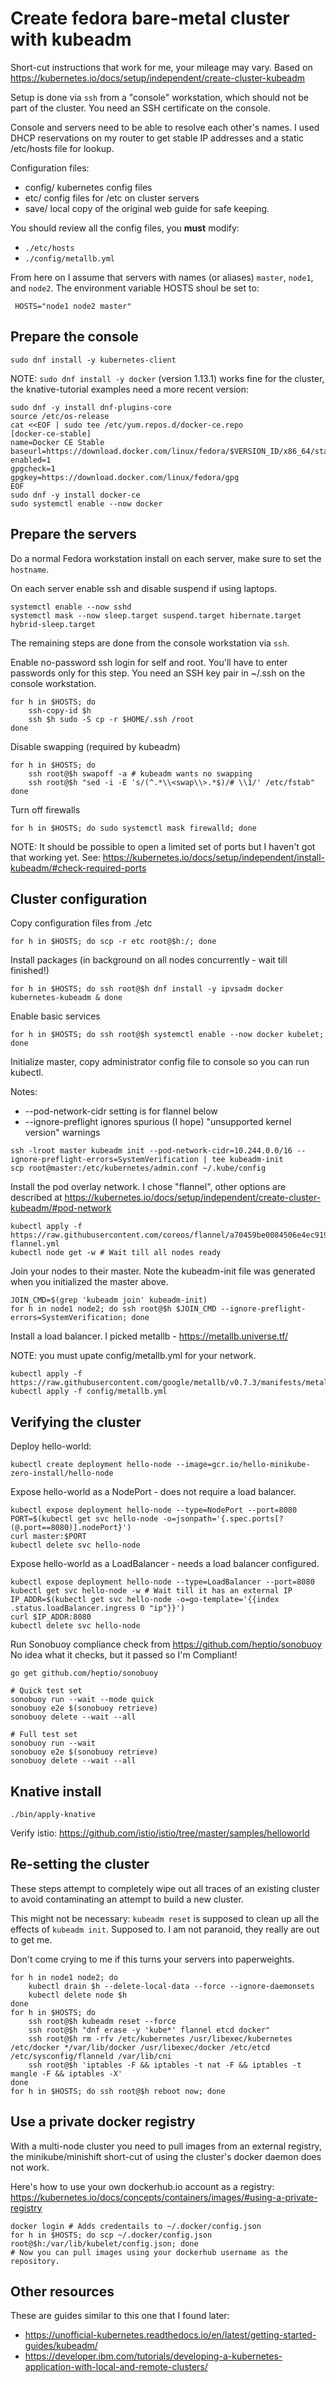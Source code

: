 # Create fedora bare-metal cluster with kubeadm

Short-cut instructions that work for me, your mileage may vary.
Based on https://kubernetes.io/docs/setup/independent/create-cluster-kubeadm

Setup is done via `ssh` from a "console" workstation, which should not
be part of the cluster. You need an SSH certificate on the console.

Console and servers need to be able to resolve each other's names.  I
used DHCP reservations on my router to get stable IP addresses and a
static /etc/hosts file for lookup.

Configuration files:
* config/ kubernetes config files
* etc/ config files for /etc on cluster servers
* save/ local copy of the original web guide for safe keeping.

You should review all the config files, you **must** modify:

* `./etc/hosts`
* `./config/metallb.yml`


From here on I assume that servers with names (or aliases) `master`,
`node1`, and `node2`. The environment variable HOSTS shoul be set to:

     HOSTS="node1 node2 master"

## Prepare the console

```
sudo dnf install -y kubernetes-client
```

NOTE: `sudo dnf install -y docker` (version 1.13.1) works fine for the cluster,
the knative-tutorial examples need a more recent version:
```
sudo dnf -y install dnf-plugins-core
source /etc/os-release
cat <<EOF | sudo tee /etc/yum.repos.d/docker-ce.repo
[docker-ce-stable]
name=Docker CE Stable
baseurl=https://download.docker.com/linux/fedora/$VERSION_ID/x86_64/stable
enabled=1
gpgcheck=1
gpgkey=https://download.docker.com/linux/fedora/gpg
EOF
sudo dnf -y install docker-ce
sudo systemctl enable --now docker
```

## Prepare the servers

Do a normal Fedora workstation install on each server, make sure to set the `hostname`.

On each server enable ssh and disable suspend if using laptops.

```
systemctl enable --now sshd
systemctl mask --now sleep.target suspend.target hibernate.target hybrid-sleep.target
```

The remaining steps are done from the console workstation via `ssh`.

Enable no-password ssh login for self and root. You'll have to enter
passwords only for this step. You need an SSH key pair in ~/.ssh on
the console workstation.

```
for h in $HOSTS; do
    ssh-copy-id $h
    ssh $h sudo -S cp -r $HOME/.ssh /root
done
```

Disable swapping (required by kubeadm)

```
for h in $HOSTS; do
    ssh root@$h swapoff -a # kubeadm wants no swapping
    ssh root@$h "sed -i -E 's/(^.*\\<swap\\>.*$)/# \\1/' /etc/fstab"
done
```

Turn off firewalls

```
for h in $HOSTS; do sudo systemctl mask firewalld; done
```

NOTE: It should be possible to open a limited set of ports but I haven't got that working yet. See: https://kubernetes.io/docs/setup/independent/install-kubeadm/#check-required-ports

## Cluster configuration

Copy configuration files from ./etc
```
for h in $HOSTS; do scp -r etc root@$h:/; done
```

Install packages (in background on all nodes concurrently - wait till finished!)
```
for h in $HOSTS; do ssh root@$h dnf install -y ipvsadm docker kubernetes-kubeadm & done
```

Enable basic services
```
for h in $HOSTS; do ssh root@$h systemctl enable --now docker kubelet; done
```

Initialize master, copy administrator config file to console so you can run kubectl.

Notes:
* --pod-network-cidr setting is for flannel below
* --ignore-preflight ignores spurious (I hope) "unsupported kernel version" warnings

```
ssh -lroot master kubeadm init --pod-network-cidr=10.244.0.0/16 --ignore-preflight-errors=SystemVerification | tee kubeadm-init
scp root@master:/etc/kubernetes/admin.conf ~/.kube/config
```

Install the pod overlay network. I chose "flannel", other options are described at
https://kubernetes.io/docs/setup/independent/create-cluster-kubeadm/#pod-network

```
kubectl apply -f https://raw.githubusercontent.com/coreos/flannel/a70459be0084506e4ec919aa1c114638878db11b/Documentation/kube-flannel.yml
kubectl node get -w # Wait till all nodes ready
```

Join your nodes to their master. Note the kubeadm-init file was generated
when you initialized the master above.

```
JOIN_CMD=$(grep 'kubeadm join' kubeadm-init)
for h in node1 node2; do ssh root@$h $JOIN_CMD --ignore-preflight-errors=SystemVerification; done
```

Install a load balancer. I picked metallb - https://metallb.universe.tf/

NOTE: you must upate config/metallb.yml for your network.

```
kubectl apply -f https://raw.githubusercontent.com/google/metallb/v0.7.3/manifests/metallb.yaml
kubectl apply -f config/metallb.yml
```

## Verifying the cluster

Deploy hello-world:
```
kubectl create deployment hello-node --image=gcr.io/hello-minikube-zero-install/hello-node
```

Expose hello-world as a NodePort - does not require a load balancer.
```
kubectl expose deployment hello-node --type=NodePort --port=8080
PORT=$(kubectl get svc hello-node -o=jsonpath='{.spec.ports[?(@.port==8080)].nodePort}')
curl master:$PORT
kubectl delete svc hello-node
```

Expose hello-world as a LoadBalancer - needs a load balancer configured.
```
kubectl expose deployment hello-node --type=LoadBalancer --port=8080
kubectl get svc hello-node -w # Wait till it has an external IP
IP_ADDR=$(kubectl get svc hello-node -o=go-template='{{index .status.loadBalancer.ingress 0 "ip"}}')
curl $IP_ADDR:8080
kubectl delete svc hello-node
```

Run Sonobuoy compliance check from https://github.com/heptio/sonobuoy
No idea what it checks, but it passed so I'm Compliant!

```
go get github.com/heptio/sonobuoy

# Quick test set
sonobuoy run --wait --mode quick
sonobuoy e2e $(sonobuoy retrieve)
sonobuoy delete --wait --all

# Full test set
sonobuoy run --wait
sonobuoy e2e $(sonobuoy retrieve)
sonobuoy delete --wait --all
```

## Knative install

```
./bin/apply-knative
```

Verify istio: https://github.com/istio/istio/tree/master/samples/helloworld

## Re-setting the cluster

These steps attempt to completely wipe out all traces of an existing
cluster to avoid contaminating an attempt to build a new cluster.

This might not be necessary: `kubeadm reset` is supposed to clean up
all the effects of `kubeadm init`. Supposed to. I am not paranoid,
they really are out to get me.

Don't come crying to me if this turns your servers into paperweights.

```
for h in node1 node2; do
    kubectl drain $h --delete-local-data --force --ignore-daemonsets
    kubectl delete node $h
done
for h in $HOSTS; do
    ssh root@$h kubeadm reset --force
    ssh root@$h "dnf erase -y 'kube*' flannel etcd docker"
    ssh root@$h rm -rfv /etc/kubernetes /usr/libexec/kubernetes /etc/docker */var/lib/docker /usr/libexec/docker /etc/etcd /etc/sysconfig/flanneld /var/lib/cni
    ssh root@$h 'iptables -F && iptables -t nat -F && iptables -t mangle -F && iptables -X'
done
for h in $HOSTS; do ssh root@$h reboot now; done
```

## Use a private docker registry

With a multi-node cluster you need to pull images from an external registry,
the minikube/minishift short-cut of using the cluster's docker daemon does not work.

Here's how to use your own dockerhub.io account as a registry:
https://kubernetes.io/docs/concepts/containers/images/#using-a-private-registry

```
docker login # Adds credentails to ~/.docker/config.json
for h in $HOSTS; do scp ~/.docker/config.json root@$h:/var/lib/kubelet/config.json; done
# Now you can pull images using your dockerhub username as the repository.
```

## Other resources

These are guides similar to this one that I found later:
* https://unofficial-kubernetes.readthedocs.io/en/latest/getting-started-guides/kubeadm/
* https://developer.ibm.com/tutorials/developing-a-kubernetes-application-with-local-and-remote-clusters/
